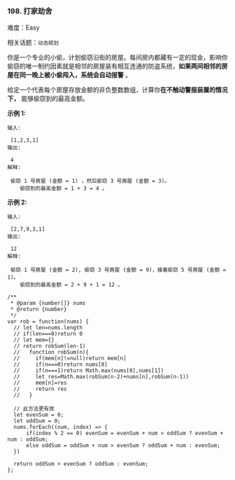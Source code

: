 ### 198. 打家劫舍

难度：Easy

相关话题：`动态规划`

你是一个专业的小偷，计划偷窃沿街的房屋。每间房内都藏有一定的现金，影响你偷窃的唯一制约因素就是相邻的房屋装有相互连通的防盗系统，**如果两间相邻的房屋在同一晚上被小偷闯入，系统会自动报警** 。



给定一个代表每个房屋存放金额的非负整数数组，计算你**在不触动警报装置的情况下，** 能够偷窃到的最高金额。



**示例 1:** 





```
输入:

 [1,2,3,1]
输出:

 4
解释:

 偷窃 1 号房屋 (金额 = 1) ，然后偷窃 3 号房屋 (金额 = 3)。
    偷窃到的最高金额 = 1 + 3 = 4 。
```


**示例 2:** 





```
输入:

 [2,7,9,3,1]
输出:

 12
解释:

 偷窃 1 号房屋 (金额 = 2), 偷窃 3 号房屋 (金额 = 9)，接着偷窃 5 号房屋 (金额 = 1)。
    偷窃到的最高金额 = 2 + 9 + 1 = 12 。

```



```
/**
 * @param {number[]} nums
 * @return {number}
 */
var rob = function(nums) {
  // let len=nums.length
  // if(len===0)return 0
  // let mem={}
  // return robSum(len-1)
  //   function robSum(n){
  //     if(mem[n]!=null)return mem[n]
  //     if(n===0)return nums[0]
  //     if(n===1)return Math.max(nums[0],nums[1])
  //     let res=Math.max(robSum(n-2)+nums[n],robSum(n-1))
  //     mem[n]=res
  //     return res
  //   }
  
  // 此方法更有效
  let evenSum = 0;
  let oddSum = 0;
  nums.forEach((num, index) => {
      if(index % 2 == 0) evenSum = evenSum + num > oddSum ? evenSum + num : oddSum;
      else oddSum = oddSum + num > evenSum ? oddSum + num : evenSum;
  })

  return oddSum > evenSum ? oddSum : evenSum;
};



```

